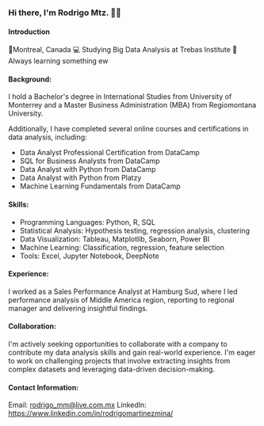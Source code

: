 ### Hi there, I'm Rodrigo Mtz. 👋🏽

#### Introduction
📍Montreal, Canada 
💻 Studying Big Data Analysis at Trebas Institute 
🎯 Always learning something ew 

#### Background:
I hold a Bachelor's degree in International Studies from University of Monterrey and a Master Business Administration (MBA) from Regiomontana University.

Additionally, I have completed several online courses and certifications in data analysis, including: 
- Data Analyst Professional Certification from DataCamp
- SQL for Business Analysts from DataCamp
- Data Analyst with Python from DataCamp
- Data Analyst with Python from Platzy
- Machine Learning Fundamentals from DataCamp

#### Skills:
- Programming Languages: Python, R, SQL
- Statistical Analysis: Hypothesis testing, regression analysis, clustering
- Data Visualization: Tableau, Matplotlib, Seaborn, Power BI
- Machine Learning: Classification, regression, feature selection
- Tools: Excel, Jupyter Notebook, DeepNote

#### Experience:
I worked as a Sales Performance Analyst at Hamburg Sud, where I led performance analysis of Middle America region, reporting to regional manager and delivering insightful findings.

#### Collaboration:
I'm actively seeking opportunities to collaborate with a company to contribute my data analysis skills and gain real-world experience. 
I'm eager to work on challenging projects that involve extracting insights from complex datasets and leveraging data-driven decision-making.

#### Contact Information:
Email: rodrigo_mm@live.com.mx
   LinkedIn: https://www.linkedin.com/in/rodrigomartinezmina/ 
